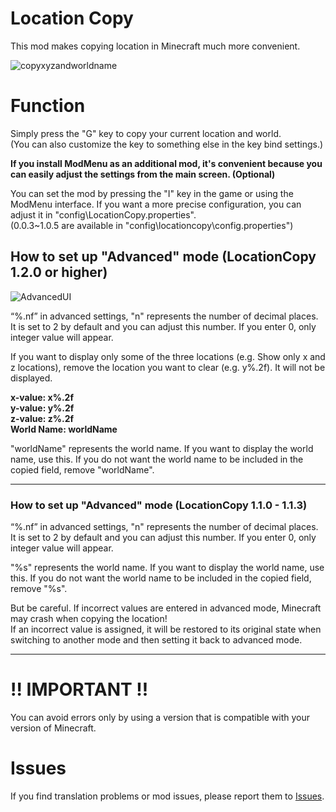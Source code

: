 # Location Copy
This mod makes copying location in Minecraft much more convenient.

![copyxyzandworldname](https://cdn.modrinth.com/data/cached_images/ffa686113a94dcb5b9833a44fec28b65bb593327.jpeg)

# Function
Simply press the "G" key to copy your current location and world.   
(You can also customize the key to something else in the key bind settings.)

**If you install ModMenu as an additional mod, it's convenient because you can easily adjust the settings from the main screen. (Optional)**

You can set the mod by pressing the "I" key in the game or using the ModMenu interface. If you want a more precise configuration, you can adjust it in "config\LocationCopy.properties".   
(0.0.3~1.0.5 are available in "config\locationcopy\config.properties")

## How to set up "Advanced" mode (LocationCopy 1.2.0 or higher)
![AdvancedUI](https://cdn.modrinth.com/data/cached_images/85cc7ea7eb3b3c96eeb0b25f08acfbf64cdf14c2.png)

“%.nf” in advanced settings, "n" represents the number of decimal places. It is set to 2 by default and you can adjust this number. If you enter 0, only integer value will appear.

If you want to display only some of the three locations (e.g. Show only x and z locations), remove the location you want to clear (e.g. y%.2f). It will not be displayed.

**x-value: x%.2f**   
**y-value: y%.2f**   
**z-value: z%.2f**   
**World Name: worldName**   

"worldName" represents the world name. If you want to display the world name, use this. If you do not want the world name to be included in the copied field, remove "worldName".

----------------
### How to set up "Advanced" mode (LocationCopy 1.1.0 - 1.1.3)   
“%.nf” in advanced settings, "n" represents the number of decimal places. It is set to 2 by default and you can adjust this number. If you enter 0, only integer value will appear.

"%s" represents the world name. If you want to display the world name, use this. If you do not want the world name to be included in the copied field, remove "%s".

But be careful. If incorrect values ​​are entered in advanced mode, Minecraft may crash when copying the location!   
If an incorrect value is assigned, it will be restored to its original state when switching to another mode and then setting it back to advanced mode.

----------------
# !! IMPORTANT !!
You can avoid errors only by using a version that is compatible with your version of Minecraft.

# Issues
If you find translation problems or mod issues, please report them to [Issues](https://github.com/dukimi/locationcopy/issues).
